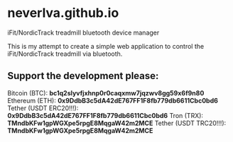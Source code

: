 # neverlva.github.io
iFit/NordicTrack treadmill bluetooth device manager

This is my attempt to create a simple web application to control the iFit/NordicTrack treadmill via bluetooth.

## Support the development please:
Bitcoin (BTC): **bc1q2slyvfjxhnp0r0caqxmw7jqzwv8gg59x6f9n80**
Ethereum (ETH): **0x9DdbB3c5dA42dE767FF1F8fb779db6611Cbc0bd6**
Tether (USDT ERC20!!!): **0x9DdbB3c5dA42dE767FF1F8fb779db6611Cbc0bd6**
Tron (TRX): **TMndbKFw1gpWGXpe5rpgE8MqgaW42m2MCE**
Tether (USDT TRC20!!!): **TMndbKFw1gpWGXpe5rpgE8MqgaW42m2MCE**

